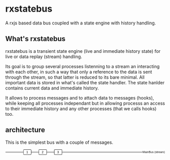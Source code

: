 # rxstatebus
A rxjs based data bus coupled with a state engine with history handling.

## What's rxstatebus 
rxstatebus is a transient state engine (live and immediate history state) for live or data replay (stream) handling. 

Its goal is to group several processes listenning to a stream an interacting with each other, in such a way that only a reference to the data is sent through the stream, so that latter is reduced to its bare minimal. All important data is stored in what's called the state handler. The state hanlder contains current data and immediate history.

It allows to process messages and to attach data to messages (hooks), while keeping all processes independant but in allowing processs an access to their immediate history and any other processes (that we calls hooks) too.

## architecture

This is the simplest bus with a couple of messages.

![Alt text](img/rxstatebus-main.png?raw=true "Simplest bus")

